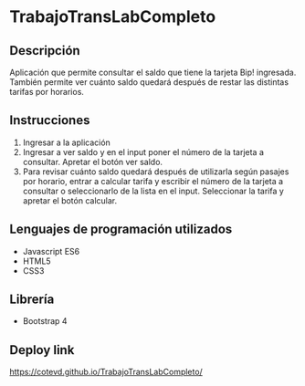 # TrabajoTransLabCompleto
## Descripción
Aplicación que permite consultar el saldo que tiene la tarjeta Bip! ingresada. También permite ver cuánto saldo quedará después de restar las distintas tarifas por horarios.
## Instrucciones
1. Ingresar a la aplicación
2. Ingresar a ver saldo y en el input poner el número de la tarjeta a consultar. Apretar el botón ver saldo.
3. Para revisar cuánto saldo quedará después de utilizarla según pasajes por horario, entrar a calcular tarifa y escribir el número de la tarjeta a consultar o seleccionarlo de la lista en el input. Seleccionar la tarifa y apretar el botón calcular.
## Lenguajes de programación utilizados
* Javascript ES6
* HTML5
* CSS3
## Librería
* Bootstrap 4
## Deploy link
https://cotevd.github.io/TrabajoTransLabCompleto/
